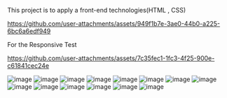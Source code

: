 This project is to apply a front-end technologies(HTML , CSS)




https://github.com/user-attachments/assets/949f1b7e-3ae0-44b0-a225-6bc6a6edf949

For the Responsive Test



https://github.com/user-attachments/assets/7c35fec1-1fc3-4f25-900e-c61841cec24e



![image](https://github.com/user-attachments/assets/e83be9b0-78bf-414d-9af6-21b851ef6084)
![image](https://github.com/user-attachments/assets/bce329d7-d772-49c8-90dd-52125d40ca65)
![image](https://github.com/user-attachments/assets/a86a43bd-cf7a-4c5d-9b2a-4f1472e6ed4f)
![image](https://github.com/user-attachments/assets/968e6ed4-ddc5-4f24-8b1c-985482f1a746)
![image](https://github.com/user-attachments/assets/ec2e7bfa-f86f-4f63-8a0c-9720d53d2892)
![image](https://github.com/user-attachments/assets/574580a9-5bb7-4f90-810b-e7d72910e79a)
![image](https://github.com/user-attachments/assets/0ffe0996-581a-4086-ba2e-d4b59a1b9169)
![image](https://github.com/user-attachments/assets/2a32236b-2b5c-4728-b567-22d3fc5b7d8c)
![image](https://github.com/user-attachments/assets/84519c54-3317-46c2-a4df-edaebff0bb64)
![image](https://github.com/user-attachments/assets/60ec2170-5375-4531-9fd0-3684f45c97a0)
![image](https://github.com/user-attachments/assets/af9e813d-d760-4ae1-9ad4-450e4ba2b49a)
![image](https://github.com/user-attachments/assets/8a9e6077-de0b-49d7-88d7-8c210b060847)
![image](https://github.com/user-attachments/assets/7f57ad5a-5b22-4b58-aa88-470ec428703a)
![image](https://github.com/user-attachments/assets/0ab50169-a8bf-459f-b643-978f7e8c9e2a)
